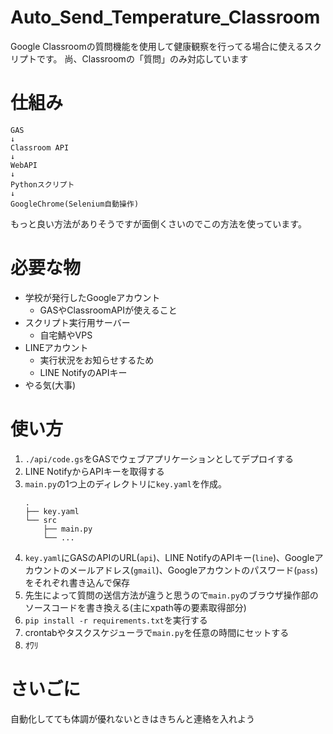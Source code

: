 # Auto_Send_Temperature_Classroom

Google Classroomの質問機能を使用して健康観察を行ってる場合に使えるスクリプトです。
尚、Classroomの「質問」のみ対応しています

# 仕組み

```
GAS
↓
Classroom API
↓
WebAPI
↓
Pythonスクリプト
↓
GoogleChrome(Selenium自動操作)
```

もっと良い方法がありそうですが面倒くさいのでこの方法を使っています。

# 必要な物

- 学校が発行したGoogleアカウント
    - GASやClassroomAPIが使えること
- スクリプト実行用サーバー
    - 自宅鯖やVPS
- LINEアカウント
    - 実行状況をお知らせするため
    - LINE NotifyのAPIキー
- やる気(大事)

# 使い方

1. `./api/code.gs`をGASでウェブアプリケーションとしてデプロイする
2. LINE NotifyからAPIキーを取得する
3. `main.py`の1つ上のディレクトリに`key.yaml`を作成。
    ```
    .
    ├── key.yaml
    └── src
        ├── main.py
        └── ...

    ```
4. `key.yaml`にGASのAPIのURL(`api`)、LINE NotifyのAPIキー(`line`)、Googleアカウントのメールアドレス(`gmail`)、Googleアカウントのパスワード(`pass`)をそれぞれ書き込んで保存
5. 先生によって質問の送信方法が違うと思うので`main.py`のブラウザ操作部のソースコードを書き換える(主にxpath等の要素取得部分)
6. `pip install -r requirements.txt`を実行する
7. crontabやタスクスケジューラで`main.py`を任意の時間にセットする
8. ｵﾜﾘ

# さいごに

自動化してても体調が優れないときはきちんと連絡を入れよう